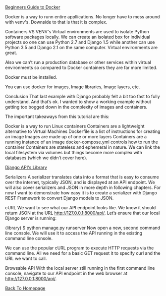 [Beginners Guide to Docker](https://wsvincent.com/beginners-guide-to-docker/)

Docker is a way to runn entire appllications. No longer have to mess around with venv's. Downside to that is that it is complex.

Containers VS VENV's
Virtual environments are used to isolate Python software packages locally. We can create an isolated box for individual projects so one can use Python 2.7 and Django 1.5 while another can use Python 3.5 and Django 2.1 on the same computer. Virtual environments are great.

Also we can’t run a production database or other services within virtual environments so compared to Docker containers they are far more limited.

Docker must be installed.

You can use docker for images, Image libraries, Image layers, etc.

Conclusion
That last example with Django probably felt a bit too fast to fully understand. And that’s ok. I wanted to show a working example without getting too bogged down in the complexity of images and containers.

The important takeaways from this tutorial are this:

Docker is a way to run Linux containers
Containers are a lightweight alternative to Virtual Machines
Dockerfile is a list of instructions for creating an image
Images are made up of one or more layers
Containers are a running instance of an image
docker-compose.yml controls how to run the container
Containers are stateless and ephemeral in nature. We can link the local filesystem via volumes but things become more complex with databases (which we didn’t cover here).

[Django API's Library](https://djangoforapis.com/library-website-and-api/)

Serializers
A serializer translates data into a format that is easy to consume over the internet, typically JSON, and is displayed at an API endpoint. We will also cover serializers and JSON in more depth in following chapters. For now I want to demonstrate how easy it is to create a serializer with Django REST Framework to convert Django models to JSON.

cURL
We want to see what our API endpoint looks like. We know it should return JSON at the URL http://127.0.0.1:8000/api/. Let’s ensure that our local Django server is running:

(library) $ python manage.py runserver
Now open a new, second command line console. We will use it to access the API running in the existing command line console.

We can use the popular cURL program to execute HTTP requests via the command line. All we need for a basic GET request it to specify curl and the URL we want to call.

Browsable API
With the local server still running in the first command line console, navigate to our API endpoint in the web browser at http://127.0.0.1:8000/api/.



[Back To Homepage](https://leethomas13.github.io/201-reading-notes/)